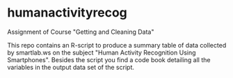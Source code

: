 # humanactivityrecog
Assignment of Course "Getting and Cleaning Data"

This repo contains an R-script to produce a summary table of data collected by smartlab.ws on the subject "Human Activity Recognition Using Smartphones". Besides the script you find a code book detailing all the variables in the output data set of the script.
